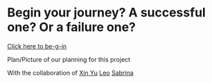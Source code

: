 # Begin your journey? A successful one? Or a failure one?

[Click here to be-g-in](https://xinyuc8645.github.io/sep10-isekai-d-into-fantasy-world/start.html)

Plan/Picture of our planning for this project

With the collaboration of [Xin Yu](https://github.io/xinyuc8645) [Leo](https://github.io/leol2351) [Sabrina](https://github.io/sabrinar8811)
